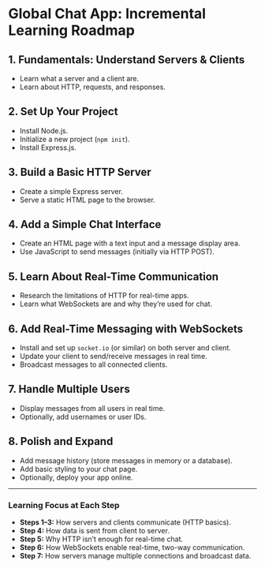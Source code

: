 # Global Chat App: Incremental Learning Roadmap

## 1. Fundamentals: Understand Servers & Clients
- Learn what a server and a client are.
- Learn about HTTP, requests, and responses.

## 2. Set Up Your Project
- Install Node.js.
- Initialize a new project (`npm init`).
- Install Express.js.

## 3. Build a Basic HTTP Server
- Create a simple Express server.
- Serve a static HTML page to the browser.

## 4. Add a Simple Chat Interface
- Create an HTML page with a text input and a message display area.
- Use JavaScript to send messages (initially via HTTP POST).

## 5. Learn About Real-Time Communication
- Research the limitations of HTTP for real-time apps.
- Learn what WebSockets are and why they’re used for chat.

## 6. Add Real-Time Messaging with WebSockets
- Install and set up `socket.io` (or similar) on both server and client.
- Update your client to send/receive messages in real time.
- Broadcast messages to all connected clients.

## 7. Handle Multiple Users
- Display messages from all users in real time.
- Optionally, add usernames or user IDs.

## 8. Polish and Expand
- Add message history (store messages in memory or a database).
- Add basic styling to your chat page.
- Optionally, deploy your app online.

---

### Learning Focus at Each Step

- **Steps 1–3:** How servers and clients communicate (HTTP basics).
- **Step 4:** How data is sent from client to server.
- **Step 5:** Why HTTP isn’t enough for real-time chat.
- **Step 6:** How WebSockets enable real-time, two-way communication.
- **Step 7:** How servers manage multiple connections and broadcast data.

